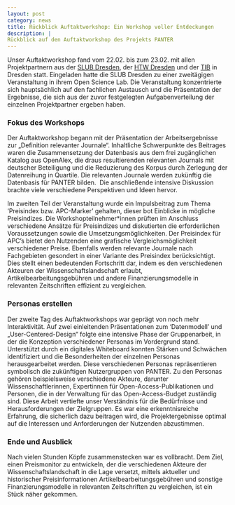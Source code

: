 ```yaml
---
layout: post
category: news
title: Rückblick Auftaktworkshop: Ein Workshop voller Entdeckungen
description: |
Rückblick auf den Auftaktworkshop des Projekts PANTER
---
```

Unser Auftaktworkshop fand vom 22.02. bis zum 23.02. mit allen Projektpartnern aus der [SLUB Dresden](https://www.slub-dresden.de/), der [HTW Dresden](https://www.htw-dresden.de/) und der [TIB](https://www.tib.eu/de/) in Dresden statt. Eingeladen hatte die SLUB Dresden zu einer zweitägigen Veranstaltung in ihrem Open Science Lab. Die Veranstaltung konzentrierte sich hauptsächlich auf den fachlichen Austausch und die Präsentation der Ergebnisse, die sich aus der zuvor festgelegten Aufgabenverteilung der einzelnen Projektpartner ergeben haben.


<h3>Fokus des Workshops</h3>

Der Auftaktworkshop begann mit der Präsentation der Arbeitsergebnisse zur „Definition relevanter Journale“. Inhaltliche Schwerpunkte des Beitrages waren die Zusammensetzung der Datenbasis aus dem frei zugänglichen Katalog aus OpenAlex, die draus resultierenden relevanten Journals mit deutscher Beteiligung und die Reduzierung des Korpus durch Zerlegung der Datenreihung in Quartile. Die relevanten Journale werden zukünftig die Datenbasis für PANTER bilden.  Die anschließende intensive Diskussion brachte viele verschiedene Perspektiven und Ideen hervor.

Im zweiten Teil der Veranstaltung wurde ein Impulsbeitrag zum Thema ‘Preisindex bzw. APC-Marker’ gehalten, dieser bot Einblicke in mögliche Preisindizes. Die Workshopteilnehmer*innen prüften im Anschluss verschiedene Ansätze für Preisindizes und diskutierten die erforderlichen Voraussetzungen sowie die Umsetzungsmöglichkeiten. Der Preisindex für APC’s bietet den Nutzenden eine grafische Vergleichsmöglichkeit verschiedener Preise. Ebenfalls werden relevante Journale nach Fachgebieten gesondert in einer Variante des Preisindex berücksichtigt. Dies stellt einen bedeutenden Fortschritt dar, indem es den verschiedenen Akteuren der Wissenschaftslandschaft erlaubt, Artikelbearbeitungsgebühren und andere Finanzierungsmodelle in relevanten Zeitschriften effizient zu vergleichen.


<h3>Personas erstellen</h3>

Der zweite Tag des Auftaktworkshops war geprägt von noch mehr Interaktivität. Auf zwei einleitenden Präsentationen zum ‘Datenmodell’ und  „User-Centered-Design“ folgte eine intensive Phase der Gruppenarbeit, in der die Konzeption verschiedener Personas im Vordergrund stand. Unterstützt durch ein digitales Whiteboard konnten Stärken und Schwächen identifiziert und die Besonderheiten der einzelnen Personas herausgearbeitet werden. Diese verschiedenen Personas repräsentieren symbolisch die zukünftigen Nutzergruppen von PANTER. Zu den Personas gehören beispielsweise verschiedene Akteure, darunter Wissenschaftlerinnen, Expertinnen für Open-Access-Publikationen und Personen, die in der Verwaltung für das Open-Access-Budget zuständig sind. Diese Arbeit vertiefte unser Verständnis für die Bedürfnisse und Herausforderungen der Zielgruppen. Es war eine erkenntnisreiche Erfahrung, die sicherlich dazu beitragen wird, die Projektergebnisse optimal auf die Interessen und Anforderungen der Nutzenden abzustimmen.


<h3>Ende und Ausblick</h3>

Nach vielen Stunden Köpfe zusammenstecken war es vollbracht. Dem Ziel, einen Preismonitor zu entwickeln, der die verschiedenen Akteure der Wissenschaftslandschaft in die Lage versetzt, mittels aktueller und historischer Preisinformationen Artikelbearbeitungsgebühren und sonstige Finanzierungsmodelle in relevanten Zeitschriften zu vergleichen, ist ein Stück näher gekommen.
